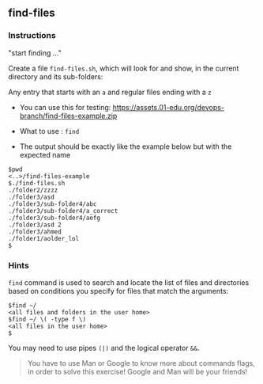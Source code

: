 ## find-files

### Instructions

"start finding ..."

Create a file `find-files.sh`, which will look for and show, in the current directory and its sub-folders:

Any entry that starts with an `a` and regular files ending with a `z`

- You can use this for testing: https://assets.01-edu.org/devops-branch/find-files-example.zip

- What to use : `find`

- The output should be exactly like the example below but with the expected name

```console
$pwd
<..>/find-files-example
$./find-files.sh
./folder2/zzzz
./folder3/asd
./folder3/sub-folder4/abc
./folder3/sub-folder4/a_correct
./folder3/sub-folder4/aefg
./folder3/asd 2
./folder3/ahmed
./folder1/aolder_lol
$
```

### Hints

`find` command is used to search and locate the list of files and directories based on conditions you specify for files that match the arguments:

```console
$find ~/
<all files and folders in the user home>
$find ~/ \( -type f \)
<all files in the user home>
$
```

You may need to use pipes `(|)` and the logical operator `&&`.

> You have to use Man or Google to know more about commands flags, in order to solve this exercise!
> Google and Man will be your friends!
